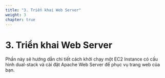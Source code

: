 ```yaml
---
title: "3. Triển khai Web Server"
weight: 3
chapter: true
---
```


# 3. Triển khai Web Server

Phần này sẽ hướng dẫn chi tiết cách khởi chạy một EC2 Instance có cấu hình dual-stack và cài đặt Apache Web Server để phục vụ trang web của bạn.
